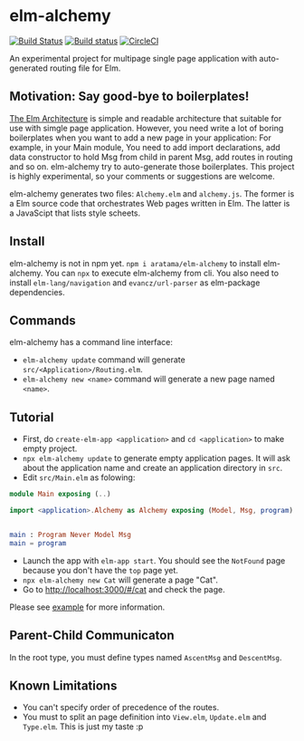 # elm-alchemy 

[![Build Status](https://travis-ci.org/aratama/elm-alchemy.svg?branch=master)](https://travis-ci.org/aratama/elm-alchemy) 
[![Build status](https://ci.appveyor.com/api/projects/status/8yvgjo92gk8jkw1j?svg=true)](https://ci.appveyor.com/project/aratama/elm-alchemy)
[![CircleCI](https://circleci.com/gh/aratama/elm-alchemy.svg?style=svg)](https://circleci.com/gh/aratama/elm-alchemy)

An experimental project for multipage single page application with auto-generated routing file for Elm.

## Motivation: Say good-bye to boilerplates!

[The Elm Architecture](https://guide.elm-lang.org/architecture/) is simple and readable architecture that suitable for use with simgle page application.
However, you need write a lot of boring boilerplates when you want to add a new page in your application: 
For example, in your Main module, You need to add import declarations, add data constructor to hold Msg from child in parent Msg, add routes in routing and so on. 
elm-alchemy try to auto-generate those boilerplates. This project is highly experimental, so your comments or suggestions are welcome.

elm-alchemy generates two files: `Alchemy.elm` and `alchemy.js`. The former is a Elm source code that orchestrates Web pages written in Elm. The latter is a JavaScipt that lists style scheets.

## Install

elm-alchemy is not in npm yet. `npm i aratama/elm-alchemy` to install elm-alchemy. 
You can `npx` to execute elm-alchemy from cli.
You also need to install `elm-lang/navigation` and `evancz/url-parser` as elm-package dependencies.

## Commands

elm-alchemy has a command line interface:

* `elm-alchemy update` command will generate `src/<Application>/Routing.elm`.
* `elm-alchemy new <name>` command will generate a new page named `<name>`.

## Tutorial 

* First, do `create-elm-app <application>` and `cd <application>` to make empty project.
* `npx elm-alchemy update` to generate empty application pages. It will ask about the application name and create an application directory in `src`. 
* Edit `src/Main.elm` as folowing: 

```elm
module Main exposing (..)

import <application>.Alchemy as Alchemy exposing (Model, Msg, program)


main : Program Never Model Msg
main = program
```

* Launch the app with `elm-app start`. You should see the `NotFound` page because you don't have the `top` page yet.
* `npx elm-alchemy new Cat` will generate a page "Cat".
* Go to [http://localhost:3000/#/cat](http://localhost:3000/#/cat) and check the page.

Please see [example](example) for more information.


## Parent-Child Communicaton

In the root type, you must define types named `AscentMsg` and `DescentMsg`.


## Known Limitations

* You can't specify order of precedence of the routes.
* You must to split an page definition into `View.elm`, `Update.elm` and `Type.elm`. This is just my taste :p
